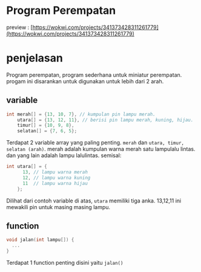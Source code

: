 # Program Perempatan #

preview : [https://wokwi.com/projects/341373428311261779](https://wokwi.com/projects/341373428311261779)

# penjelasan

  Program perempatan, program sederhana untuk miniatur perempatan. progam ini disarankan untuk digunakan untuk lebih dari 2 arah.
  
##  variable

```c
int merah[] = {13, 10, 7}, // kumpulan pin lampu merah.
    utara[] = {13, 12, 11}, // berisi pin lampu merah, kuning, hijau.
    timur[] = {10, 9, 8},
    selatan[] = {7, 6, 5};
```

Terdapat 2 variable array yang paling penting. `merah` dan `utara, timur, selatan (arah)`. merah adalah kumpulan warna merah satu lampulalu lintas. dan yang lain adalah lampu lalulintas.
semisal:
```c
int utara[] = {
      13, // lampu warna merah
      12, // lampu warna kuning
      11  // lampu warna hijau
    };
```

Dilihat dari contoh variable di atas, `utara` memiliki tiga anka. 13,12,11 ini mewakili pin untuk masing masing lampu.

## function
```c
void jalan(int lampu[]) {
  ...
}
```

Terdapat 1 function penting disini yaitu `jalan()`
